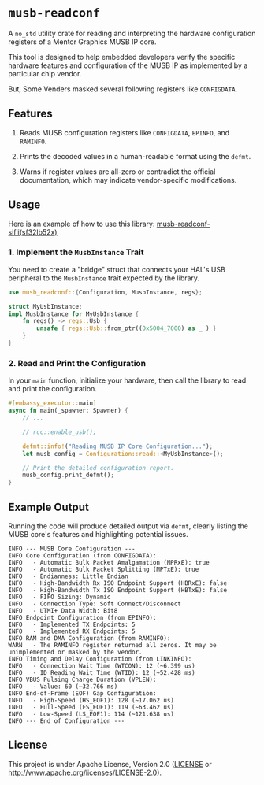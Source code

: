 # `musb-readconf`

A `no_std` utility crate for reading and interpreting the hardware configuration registers of a Mentor Graphics MUSB IP core.

This tool is designed to help embedded developers verify the specific hardware features and configuration of the MUSB IP as implemented by a particular chip vendor.

But, Some Venders masked several following registers like `CONFIGDATA`.

## Features

1. Reads MUSB configuration registers like `CONFIGDATA`, `EPINFO`, and `RAMINFO`.
2. Prints the decoded values in a human-readable format using the `defmt`.

3. Warns if register values are all-zero or contradict the official documentation, which may indicate vendor-specific modifications.

## Usage

Here is an example of how to use this library: [musb-readconf-sifli(sf32lb52x)](https://github.com/decaday/musb-readconf-sifli)

### 1\. Implement the `MusbInstance` Trait

You need to create a "bridge" struct that connects your HAL's USB peripheral to the `MusbInstance` trait expected by the library.

```rust
use musb_readconf::{Configuration, MusbInstance, regs};

struct MyUsbInstance;
impl MusbInstance for MyUsbInstance {
    fn regs() -> regs::Usb {
        unsafe { regs::Usb::from_ptr((0x5004_7000) as _ ) }
    }
}
```

### 2\. Read and Print the Configuration

In your `main` function, initialize your hardware, then call the library to read and print the configuration.

```rust
#[embassy_executor::main]
async fn main(_spawner: Spawner) {
    // ...

    // rcc::enable_usb();

    defmt::info!("Reading MUSB IP Core Configuration...");
    let musb_config = Configuration::read::<MyUsbInstance>();

    // Print the detailed configuration report.
    musb_config.print_defmt();
}
```

## Example Output

Running the code will produce detailed output via `defmt`, clearly listing the MUSB core's features and highlighting potential issues.

```text
INFO --- MUSB Core Configuration ---
INFO Core Configuration (from CONFIGDATA):
INFO   - Automatic Bulk Packet Amalgamation (MPRxE): true
INFO   - Automatic Bulk Packet Splitting (MPTxE): true
INFO   - Endianness: Little Endian
INFO   - High-Bandwidth Rx ISO Endpoint Support (HBRxE): false
INFO   - High-Bandwidth Tx ISO Endpoint Support (HBTxE): false
INFO   - FIFO Sizing: Dynamic
INFO   - Connection Type: Soft Connect/Disconnect
INFO   - UTMI+ Data Width: Bit8
INFO Endpoint Configuration (from EPINFO):
INFO   - Implemented TX Endpoints: 5
INFO   - Implemented RX Endpoints: 5
INFO RAM and DMA Configuration (from RAMINFO):
WARN   - The RAMINFO register returned all zeros. It may be unimplemented or masked by the vendor.
INFO Timing and Delay Configuration (from LINKINFO):
INFO   - Connection Wait Time (WTCON): 12 (~6.399 us)
INFO   - ID Reading Wait Time (WTID): 12 (~52.428 ms)
INFO VBUS Pulsing Charge Duration (VPLEN):
INFO   - Value: 60 (~32.766 ms)
INFO End-of-Frame (EOF) Gap Configuration:
INFO   - High-Speed (HS_EOF1): 128 (~17.062 us)
INFO   - Full-Speed (FS_EOF1): 119 (~63.462 us)
INFO   - Low-Speed (LS_EOF1): 114 (~121.638 us)
INFO --- End of Configuration ---
```

## License

This project is under Apache License, Version 2.0 ([LICENSE](../LICENSE) or <http://www.apache.org/licenses/LICENSE-2.0>).